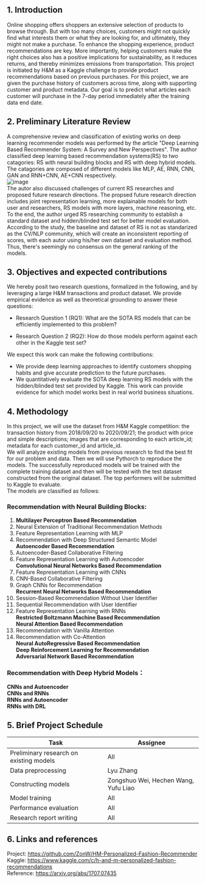 ## 1. Introduction
Online shopping offers shoppers an extensive selection of products to browse through. But with too many choices, customers might not quickly find what interests them or what they are looking for, and ultimately, they might not make a purchase. To enhance the shopping experience, product recommendations are key. More importantly, helping customers make the right choices also has a positive implications for sustainability, as it reduces returns, and thereby minimizes emissions from transportation. This project is initiated by H&M as a Kaggle challenge to provide product recommendations based on previous purchases. For this project, we are given the purchase history of customers across time, along with supporting customer and product metadata. Our goal is to predict what articles each customer will purchase in the 7-day period immediately after the training data end date.  
## 2. Preliminary Literature Review    
A comprehensive review and classification of existing works on deep learning recommender models was performed by the article "Deep Learning Based Recommender System: A Survey and New Perspectives". The author classified deep learning based recommendation systems(RS) to two catagories: RS with neural building blocks and RS with deep hybrid models. The catagories are composed of different models like MLP, AE, RNN, CNN, GAN and RNN+CNN, AE+CNN respectively.     
![image](https://user-images.githubusercontent.com/95121369/156247844-1b2cb391-087d-4faa-8eda-7bbbb0c64dc7.png)  
The autor also discussed challenges of current RS researches and proposed future research directions. The propsed future research direction includes joint representation learning, more explainable models for both user and researchers, RS models with more layers, machine reasoning, etc.  
To the end, the author urged RS researching community to establish a standard dataset and hidden/blinded test set for better model evaluation. According to the study, the baseline and dataset of RS is not as standarized as the CV/NLP community, which will create an inconsistent reporting of scores, with each autor using his/her own dataset and evaluation method. Thus, there's seemingly no consensus on the general ranking of the models.  

## 3. Objectives and expected contributions  
We hereby posit two research questions, formalized in the following, and by leveraging a large H&M transactions and product dataset. We provide empirical evidence as well as theoretical grounding to answer these questions:  

- Research Question 1 (RQ1): What are the SOTA RS models that can be efficiently implemented to this problem?  

- Research Question 2 (RQ2): How do those models perform against each other in the Kaggle test set?  

We expect this work can make the following contributions:  

- We provide deep learning approaches to identify customers shopping habits and give accurate prediction to the future purchases.  
- We quantitatively evaluate the SOTA deep learning RS models with the hidden/blinded test set provided by Kaggle. This work can provide evidence for which model works best in real world business situations. 

## 4. Methodology  
In this project, we will use the dataset from H&M Kaggle competition: the transaction history from 2018/09/20 to 2020/09/21; the product with price and simple descriptions; images that are corresponding to each article_id; metadata for each customer_id and article_id.  
We will analyze existing models from previous research to find the best fit for our problem and data. Then we will use Pythorch to reproduce the models. The successfully reproduced models will be trained with the complete training dataset and then will be tested with the test dataset constructed from the original dataset. The top performers will be submitted to Kaggle to evaluate.  
The models are classified as follows:  
  
### Recommendation with Neural Building Blocks:  
1. **Multilayer Perceptron Based Recommendation**  
1. Neural Extension of Traditional Recommendation Methods  
2. Feature Representation Learning with MLP  
3. Recommendation with Deep Structured Semantic Model  
**Autoencoder Based Recommendation**  
1. Autoencoder-Based Collaborative Filtering  
2. Feature Representation Learning with Autoencoder  
**Convolutional Neural Networks Based Recommendation**  
1. Feature Representation Learning with CNNs  
2. CNN-Based Collaborative Filtering  
3. Graph CNNs for Recommendation  
**Recurrent Neural Networks Based Recommendation**  
1. Session-Based Recommendation Without User Identifier  
2. Sequential Recommendation with User Identifier  
3. Feature Representation Learning with RNNs  
**Restricted Boltzmann Machine Based Recommendation**  
**Neural Attention Based Recommendation**  
1. Recommendation with Vanilla Attention  
2. Recommendation with Co-Attention  
**Neural AutoRegressive Based Recommendation**  
**Deep Reinforcement Learning for Recommendation**  
**Adversarial Network Based Recommendation**  
	
### Recommendation with Deep Hybrid Models：  
**CNNs and Autoencoder**  
**CNNs and RNNs**  
**RNNs and Autoencoder**  
**RNNs with DRL**  
  
## 5. Brief Project Schedule  
 
| Task                    | Assignee |
| ----------------------- | -------- |
| Preliminary research on existing models| All |
| Data preprocessing      | Lyu Zhang        |
| Constructing models     |  Zongshuo Wei, Hechen Wang, Yufu Liao       |
| Model training          |   All      |
| Performance evaluation  |   All     |
| Research report writing | All        |

## 6. Links and references  
Project: https://github.com/ZonW/HM-Personalized-Fashion-Recommender  
Kaggle: https://www.kaggle.com/c/h-and-m-personalized-fashion-recommendations  
Reference: https://arxiv.org/abs/1707.07435

